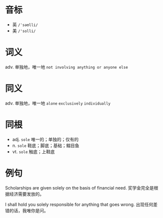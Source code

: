 # 音标

- 英 `/ˈsəʊlli/`
- 美 `/'solli/`

# 词义

adv. 单独地，唯一地
`not involving anything or anyone else`

# 同义

adv. 单独地，唯一地
`alone` `exclusively` `individually`

# 同根

- adj. `sole` 唯一的；单独的；仅有的
- n. `sole` 鞋底；脚底；基础；鳎目鱼
- vt. `sole` 触底；上鞋底

# 例句

Scholarships are given solely on the basis of financial need.
奖学金完全是根据经济需要发放的。

I shall hold you solely responsible for anything that goes wrong.
出现任何差错的话，我唯你是问。


